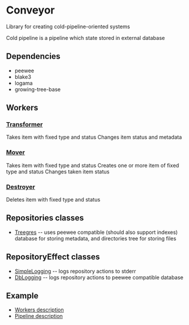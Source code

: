 # Conveyor

Library for creating cold-pipeline-oriented systems

Cold pipeline is a pipeline which state stored in external database

## Dependencies

* peewee
* blake3
* logama
* growing-tree-base

## Workers

### [Transformer](conveyor/workers/Transformer.py)

Takes item with fixed type and status
Changes item status and metadata

### [Mover](conveyor/workers/Mover.py)

Takes item with fixed type and status
Creates one or more item of fixed type and status
Changes taken item status

### [Destroyer](conveyor/workers/Destroyer.py)

Deletes item with fixed type and status

## Repositories classes

* [Treegres](conveyor/repositories/Treegres) -- uses peewee compatible (should also support indexes) database for storing metadata, and directories tree for storing files

## RepositoryEffect classes

* [SimpleLogging](conveyor/repository_effects/SimpleLogging) -- logs repository actions to stderr
* [DbLogging](conveyor/repository_effects/DbLogging) -- logs repository actions to peewee compatible database

## Example

* [Workers description](tests/example_workers.py)
* [Pipeline description](tests/test_pipeline.py)